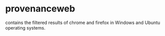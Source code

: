 # provenanceweb
contains the filtered results of chrome and firefox in Windows and Ubuntu operating systems.
